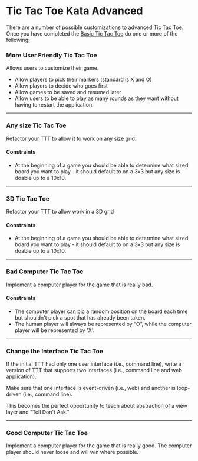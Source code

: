 # Tic Tac Toe Kata Advanced

There are a number of possible customizations to advanced Tic Tac Toe. Once you have completed the [Basic Tic Tac Toe](kata-tic-tac-toe.md) do one or more of the following:

### More User Friendly Tic Tac Toe

Allows users to customize their game.

* Allow players to pick their markers (standard is X and O)  
* Allow players to decide who goes first  
* Allow games to be saved and resumed later  
* Allow users to be able to play as many rounds as they want without having to restart the application.  

----

### Any size Tic Tac Toe

Refactor your TTT to allow it to work on any size grid. 

#### Constraints

* At the beginning of a game you should be able to determine what sized board you want to play - it should default to on a 3x3 but any size is doable up to a 10x10.

----

### 3D Tic Tac Toe

Refactor your TTT to allow work in a 3D grid  

#### Constraints

* At the beginning of a game you should be able to determine what sized board you want to play - it should default to on a 3x3 but any size is doable up to a 10x10.


----

### Bad Computer Tic Tac Toe

Implement a computer player for the game that is really bad.

#### Constraints  

* The computer player can pic a random position on the board each time but shouldn't pick a spot that has already been taken.  
* The human player will always be represented by “O”, while the computer player will be represented by 'X'.  

----

### Change the Interface Tic Tac Toe

If the initial TTT had only one user interface (i.e., command line), write a version of TTT that supports two interfaces (i.e., command line and web application).  

Make sure that one interface is event-driven (i.e., web) and another is loop-driven (i.e., command line).   

This becomes the perfect opportunity to teach about abstraction of a view layer and "Tell Don't Ask."  

----

### Good Computer Tic Tac Toe

Implement a computer player for the game that is really good. The computer player should never loose and will win where possible.  
